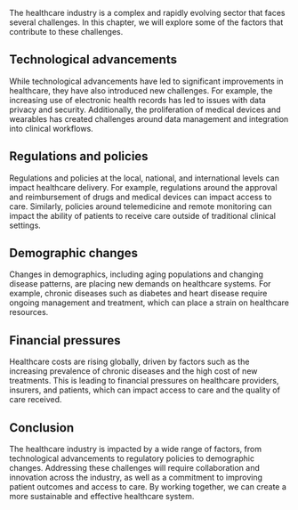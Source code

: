 
The healthcare industry is a complex and rapidly evolving sector that faces several challenges. In this chapter, we will explore some of the factors that contribute to these challenges.

Technological advancements
--------------------------

While technological advancements have led to significant improvements in healthcare, they have also introduced new challenges. For example, the increasing use of electronic health records has led to issues with data privacy and security. Additionally, the proliferation of medical devices and wearables has created challenges around data management and integration into clinical workflows.

Regulations and policies
------------------------

Regulations and policies at the local, national, and international levels can impact healthcare delivery. For example, regulations around the approval and reimbursement of drugs and medical devices can impact access to care. Similarly, policies around telemedicine and remote monitoring can impact the ability of patients to receive care outside of traditional clinical settings.

Demographic changes
-------------------

Changes in demographics, including aging populations and changing disease patterns, are placing new demands on healthcare systems. For example, chronic diseases such as diabetes and heart disease require ongoing management and treatment, which can place a strain on healthcare resources.

Financial pressures
-------------------

Healthcare costs are rising globally, driven by factors such as the increasing prevalence of chronic diseases and the high cost of new treatments. This is leading to financial pressures on healthcare providers, insurers, and patients, which can impact access to care and the quality of care received.

Conclusion
----------

The healthcare industry is impacted by a wide range of factors, from technological advancements to regulatory policies to demographic changes. Addressing these challenges will require collaboration and innovation across the industry, as well as a commitment to improving patient outcomes and access to care. By working together, we can create a more sustainable and effective healthcare system.
